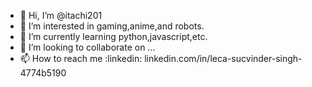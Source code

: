 - 👋 Hi, I’m @itachi201
- 👀 I’m interested in gaming,anime,and robots.
- 🌱 I’m currently learning python,javascript,etc.
- 💞️ I’m looking to collaborate on ...
- 📫 How to reach me :linkedin: linkedin.com/in/leca-sucvinder-singh-4774b5190

<!---
itachi201/itachi201 is a ✨ special ✨ repository because its `README.md` (this file) appears on your GitHub profile.
You can click the Preview link to take a look at your changes.
--->
